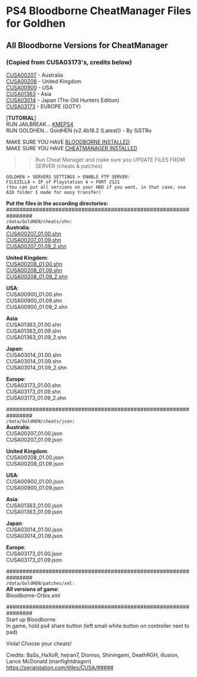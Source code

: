 # PS4 Bloodborne CheatManager Files for Goldhen

## All Bloodborne Versions for CheatManager
### (Copied from CUSA03173's, credits below)

<a href="https://serialstation.com/titles/CUSA/00207" target="_blank">CUSA00207</a> - Australia <br />
<a href="https://serialstation.com/titles/CUSA/00208" target="_blank">CUSA00208</a> - United Kingdom <br />
<a href="https://serialstation.com/titles/CUSA/00900" target="_blank">CUSA00900</a> - USA <br />
<a href="https://serialstation.com/titles/CUSA/01363" target="_blank">CUSA01363</a> - Asia <br />
<a href="https://serialstation.com/titles/CUSA/03014" target="_blank">CUSA03014</a> - Japan (The Old Hunters Edition) <br />
<a href="https://serialstation.com/titles/CUSA/03173" target="_blank">CUSA03173</a> - EUROPE (GOTY) <br />

\[**TUTORIAL**] <br />
RUN JAILBREAK... <a href="https://kmeps4.site/psfree900m/index.html " target="_blank">KMEPS4</a> <br />
RUN GOLDHEN... GoldHEN (v2.4b16.2 (Latest)) - By SiSTRo <br />

MAKE SURE YOU HAVE <a href="https://www.playstation.com/en-us/games/bloodborne/" target="_blank">BLOODBORNE INSTALLED</a> <br />
MAKE SURE YOU HAVE <a href="https://github.com/GoldHEN/GoldHEN_Cheat_Manager" target="_blank">CHEATMANAGER INSTALLED</a> <br />
>> Run Cheat Manager and make sure you UPDATE FILES FROM SERVER (cheats & patches) <br />
```
GOLDHEN > SERVERS SETTINGS > ENABLE FTP SERVER: 
FILEZILLA > IP of Playstation 4 > PORT 2121 
(You can put all versions on your HDD if you want, in that case, use AIO folder I made for easy transfer)
```

**Put the files in the according directories:** <br />
\################################################################ <br />
```/data/GoldHEN/cheats/shn:``` <br />
**Australia**: <br />
<a href="https://github.com/Encapsulate/PS4BloodborneCheatManager/blob/main/CUSA00207/shn/CUSA00207_01.00.shn" target="_blank">CUSA00207_01.00.shn</a> <br />
<a href="https://github.com/Encapsulate/PS4BloodborneCheatManager/blob/main/CUSA00207/shn/CUSA00207_01.09.shn" target="_blank">CUSA00207_01.09.shn</a> <br />
<a href="https://github.com/Encapsulate/PS4BloodborneCheatManager/blob/main/CUSA00207/shn/CUSA00207_01.09_2.shn" target="_blank">CUSA00207_01.09_2.shn</a> <br />

**United Kingdom**: <br />
<a href="https://github.com/Encapsulate/PS4BloodborneCheatManager/blob/main/CUSA00208/shn/CUSA00208_01.00.shn" target="_blank">CUSA00208_01.00.shn</a> <br />
<a href="https://github.com/Encapsulate/PS4BloodborneCheatManager/blob/main/CUSA00208/shn/CUSA00208_01.09.shn" target="_blank">CUSA00208_01.09.shn</a> <br />
<a href="https://github.com/Encapsulate/PS4BloodborneCheatManager/blob/main/CUSA00208/shn/CUSA00208_01.09_2.shn" target="_blank">CUSA00208_01.09_2.shn</a> <br />

**USA**: <br />
CUSA00900_01.00.shn <br />
CUSA00900_01.09.shn <br />
CUSA00900_01.09_2.shn <br />

**Asia**: <br />
CUSA01363_01.00.shn <br />
CUSA01363_01.09.shn <br />
CUSA01363_01.09_2.shn <br />

**Japan**: <br />
CUSA03014_01.00.shn <br />
CUSA03014_01.09.shn <br />
CUSA03014_01.09_2.shn <br />

**Europe**: <br />
CUSA03173_01.00.shn <br />
CUSA03173_01.09.shn <br />
CUSA03173_01.09_2.shn <br />

\################################################################<br />
```/data/GoldHEN/cheats/json:``` <br />
**Australia**: <br />
CUSA00207_01.00.json <br />
CUSA00207_01.09.json <br />

**United Kingdom**: <br />
CUSA00208_01.00.json <br />
CUSA00208_01.09.json <br />

**USA**: <br />
CUSA00900_01.00.json <br />
CUSA00900_01.09.json <br />

**Asia**: <br />
CUSA01363_01.00.json <br />
CUSA01363_01.09.json <br />

**Japan**: <br />
CUSA03014_01.00.json <br />
CUSA03014_01.09.json <br />

**Europe**: <br />
CUSA03173_01.00.json <br />
CUSA03173_01.09.json <br />

\################################################################ <br />
```/data/GoldHEN/patches/xml:``` <br />
**All versions of game**: <br />
Bloodborne-Orbis.xml <br />

\################################################################ <br />
Start up Bloodborne. <br />
In game, hold ps4 share button (left small white button on controller next to pad) <br />

Viola! Choose your cheats! <br />

Credits: BaSs_HaXoR, hejran7, Dioniso, Shiningami, DeathRGH, illusion, Lance McDonald (manfightdragon) <br />
https://serialstation.com/titles/CUSA/##### <br />
